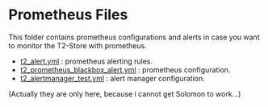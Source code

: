 # Prometheus Files

This folder contains prometheus configurations and alerts in case you want to monitor the T2-Store with prometheus. 

* [t2_alert.yml](t2_alert.yml) : prometheus alerting rules.
* [t2_prometheus_blackbox_alert.yml](t2_prometheus_blackbox_alert.yml) : prometheus configuration.
* [t2_alertmanager_test.yml](t2_alertmanager_test.yml) : alert manager configuration.

(Actually they are only here, because i cannot get Solomon to work...)


